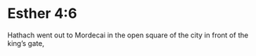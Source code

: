 # Esther 4:6

Hathach went out to Mordecai in the open square of the city in front of the king’s gate,
